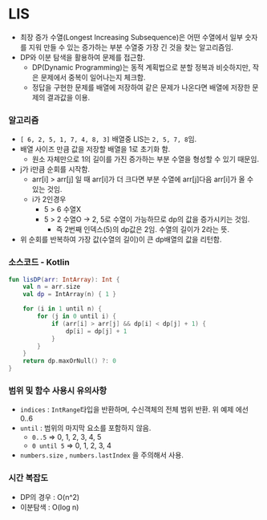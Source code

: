 # LIS

- 최장 증가 수열(Longest Increasing Subsequence)은 어떤 수열에서 일부 숫자를 지워 만들 수 있는 증가하는 부분 수열중 가장 긴 것을 찾는 알고리즘임.
- DP와 이분 탐색을 활용하여 문제를 접근함.
    - DP(Dynamic Programming)는 동적 계획법으로 분할 정복과 비슷하지만, 작은 문제에서 중복이 일어나는지 체크함.
    - 정답을 구현한 문제를 배열에 저장하여 같은 문제가 나온다면 배열에 저장한 문제의 결과값을 이용.

### 알고리즘

- `[ 6, 2, 5, 1, 7, 4, 8, 3]` 배열중 LIS는 `2, 5, 7, 8`임.
- 배열 사이즈 만큼 값을 저장할 배열을 1로 초기화 함.
    - 원소 자체만으로 1의 길이를 가진 증가하는 부분 수열을 형성할 수 있기 때문임.
- j가 i만큼 순회를 시작함.
    - arr[i] > arr[j] 일 때 arr[i]가 더 크다면 부분 수열에 arr[j]다음 arr[i]가 올 수 있는 것임.
    - i가 2인경우
        - 5 > 6 수열X
        - 5 > 2 수열O → 2, 5로 수열이 가능하므로 dp의 값을 증가시키는 것임.
            - 즉 2번째 인덱스(5)의 dp값은 2임. 수열의 길이가 2라는 뜻.
- 위 순회를 반복하여 가장 값(수열의 길이)이 큰 dp배열의 값을 리턴함.

### 소스코드 - Kotlin

```kotlin
fun lisDP(arr: IntArray): Int {
    val n = arr.size
    val dp = IntArray(n) { 1 } 

    for (i in 1 until n) {
        for (j in 0 until i) {
            if (arr[i] > arr[j] && dp[i] < dp[j] + 1) {
                dp[i] = dp[j] + 1
            }
        }
    }
    return dp.maxOrNull() ?: 0
}
```

### 범위 및 함수 사용시 유의사항

- `indices` : `IntRange`타입을 반환하며, 수신객체의 전체 범위 반환. 위 예제 에선 0..6
- `until` : 범위의 마지막 요소를 포함하지 않음.
    - `0..5` => 0, 1, 2, 3, 4, 5
    - `0 until 5` => 0, 1, 2, 3, 4
- `numbers.size` , `numbers.lastIndex` 을 주의해서 사용.

### 시간 복잡도

- DP의 경우 : O(n^2)
- 이분탐색 : O(log n)
